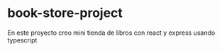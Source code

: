 # book-store-project
En este proyecto creo mini tienda de libros con react y express usando typescript
